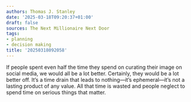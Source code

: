 ```yaml
---
authors: Thomas J. Stanley
date: '2025-03-18T09:20:37+01:00'
draft: false
sources: The Next Millionaire Next Door
tags:
- planning
- decision making
title: '20250318092058'
---
```


If people spent even half the time they spend on curating their image on social media, we would all be a lot better.
Certainly, they would be a lot better off. It’s a time drain that leads to nothing—it’s ephemeral—it’s not a lasting
product of any value. All that time is wasted and people neglect to spend time on serious things that matter.